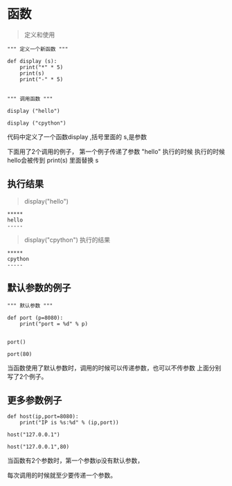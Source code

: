 # 函数

>定义和使用

```
""" 定义一个新函数 """

def display (s):
    print("*" * 5)
    print(s)
    print("-" * 5)


""" 调用函数 """

display ("hello")

display ("cpython")
```

代码中定义了一个函数display ,括号里面的 s,是参数

下面用了2个调用的例子， 第一个例子传递了参数 "hello"
执行的时候 执行的时候 hello会被传到 print(s) 里面替换 s

执行结果
-------

>display("hello")

```
*****
hello
-----

```

> display("cpython") 执行的结果
```
*****
cpython
-----
```


默认参数的例子
------------

```
""" 默认参数 """

def port (p=8080):
    print("port = %d" % p)


port()

port(80)
```

当函数使用了默认参数时，调用的时候可以传递参数，也可以不传参数
上面分别写了2个例子。


更多参数例子
----------

```
def host(ip,port=8080):
    print("IP is %s:%d" % (ip,port))

host("127.0.0.1")

host("127.0.0.1",80)
```

当函数有2个参数时，第一个参数ip没有默认参数，

每次调用的时候就至少要传递一个参数。
